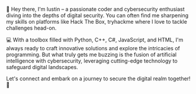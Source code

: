 👋 Hey there, I'm Iustin – a passionate coder and cybersecurity enthusiast diving into the depths of digital security. You can often find me sharpening my skills on platforms like Hack The Box, tryhackme where I love to tackle challenges head-on.

💻 With a toolbox filled with Python, C++, C#, JavaScript, and HTML, I'm always ready to craft innovative solutions and explore the intricacies of programming. But what truly gets me buzzing is the fusion of artificial intelligence with cybersecurity, leveraging cutting-edge technology to safeguard digital landscapes.

Let's connect and embark on a journey to secure the digital realm together! 🚀
